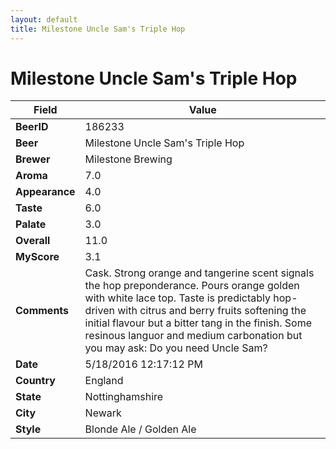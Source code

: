 ```yaml
---
layout: default
title: Milestone Uncle Sam's Triple Hop
---
```


# Milestone Uncle Sam's Triple Hop

| Field         | Value     |
|---------------|-----------|
| **BeerID** | 186233 |
| **Beer** | Milestone Uncle Sam's Triple Hop |
| **Brewer** | Milestone Brewing |
| **Aroma** | 7.0 |
| **Appearance** | 4.0 |
| **Taste** | 6.0 |
| **Palate** | 3.0 |
| **Overall** | 11.0 |
| **MyScore** | 3.1 |
| **Comments** | Cask. Strong orange and tangerine scent signals the hop preponderance. Pours orange golden with white lace top. Taste is predictably hop-driven with citrus and berry fruits softening the initial flavour but a bitter tang in the finish. Some resinous languor and medium carbonation but you may ask: Do you need Uncle Sam? |
| **Date** | 5/18/2016 12:17:12 PM |
| **Country** | England |
| **State** | Nottinghamshire |
| **City** | Newark |
| **Style** | Blonde Ale / Golden Ale |
